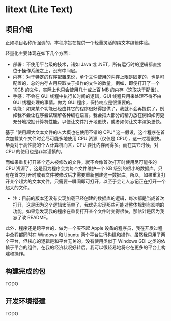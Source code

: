 # litext (Lite Text)

## 项目介绍

正如项目名称所强调的，本程序旨在提供一个轻量灵活的纯文本编辑体验。

轻量化主要体现在如下几个方面：

* 部署：不使用平台级的技术，诸如 Java 或 .NET，所有运行时的逻辑都直接位于操作系统之上，没有中间层。
* 内存：对于特定的程序配置来说，单个文件使用的内存上限是固定的，也是可配置的，总的内存占用只取决于操作的文件的数量。例如，即便打开了一个 10GB 的文件，实际上也只会使用几十或上百 MB 的内存（这取决于配置）。
* 手感：不会在 GUI 线程中执行长时间的逻辑，GUI 线程只用来处理不得不由 GUI 线程处理的事情。做为 GUI 程序，保持响应是很重要的。
* 功能：如果某个功能已经由其它的程序很好得提供了，我就不会再提供了，例如我不会让程序尝试理解各种编程语言。我会把大部分的精力放在例如如何更充分地挖掘计算机性能，以便让文件打开地更快，或者如何让文本渲染更快。

基于 “使用超大文本文件的人大概也在使用不错的 CPU“ 这一假设，这个程序在首次加载某个文件时会尽可能多地使用 CPU 资源（仅仅是 CPU），这一过程很快。毕竟对于高性能的个人计算机而言，CPU 要比内存闲得多。而在其它时候，对 CPU 的使用也是非常谨慎的。

而如果重复打开某个还未被修改的文件，就不会像首次打开时使用尽可能多的 CPU 资源了。这是因为程序会为每个文件维护一个 KB 级别的很小的数据库。只有在首次打开时或者文件被修改后才需要重新创建这一数据库。所以，如果重复打开某个超大的文本文件，只需要一瞬间即可打开，以至于会让人忘记正在打开一个超大的文件。

* 注：目前的版本还没有实现加载已经创建的数据库的逻辑，每次都是当成首次打开，这是因为这个逻辑太简单了，我优先实现那些可能对整体规划有影响的功能。如果您发现我的程序在重复打开某个文件时变得很快，那估计是因为我忘了改 README。

此外，程序还是跨平台的，做为一个买不起 Apple 设备的程序员，我在开发过程中全程都同时在 Windows 和 Ubuntu 两个平台进行构建和操作。虽然我只用了两个平台，但核心的逻辑是和平台无关的，没有使用类似于 Windows GDI 之类的依赖于平台的组件。在我的经济状况好转后，我可以很轻易地将它在更多的平台上构建和操作。


## 构建完成的包

TODO

## 开发环境搭建

TODO

